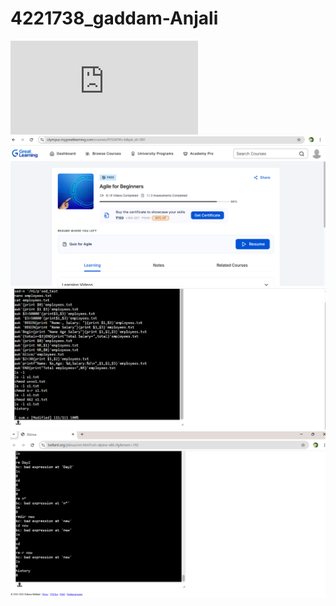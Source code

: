 # 4221738_gaddam-Anjali
![image alt](https://github.com/GaddamAnjali/4221738_gaddam-Anjali/blob/f781be2be8ab114eef096e9f02bd39caf35f62c4/simple%20learn%20git%20training%20certificate.pdf)
![image alt](https://github.com/GaddamAnjali/4221738_gaddam-Anjali/blob/b1a41375aba0497b59576755b1787ebf55ee4514/SDLC%20Completion%20screenshot.png)
![image alt](https://github.com/GaddamAnjali/4221738_gaddam-Anjali/blob/08aaae536fd9b946683072e61800eaf3c755b8d0/linux%20commands.png)
![image alt](https://github.com/GaddamAnjali/4221738_gaddam-Anjali/blob/0d5d91ae5e36cf931ef54328ccd24259c56db527/linux%20commads%20part1.png)
